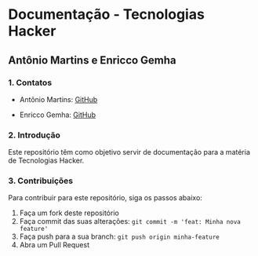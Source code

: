 # Documentação - Tecnologias Hacker
## Antônio Martins e Enricco Gemha

### 1. Contatos

- Antônio Martins: [GitHub](https://github.com/AntonioAEMartins)

- Enricco Gemha: [GitHub](https://github.com/G3mha)

### 2. Introdução

Este repositório têm como objetivo servir de documentação para a matéria de Tecnologias Hacker.

### 3. Contribuições

Para contribuir para este repositório, siga os passos abaixo:

1. Faça um fork deste repositório
2. Faça commit das suas alterações: `git commit -m 'feat: Minha nova feature'`
3. Faça push para a sua branch: `git push origin minha-feature`
4. Abra um Pull Request


